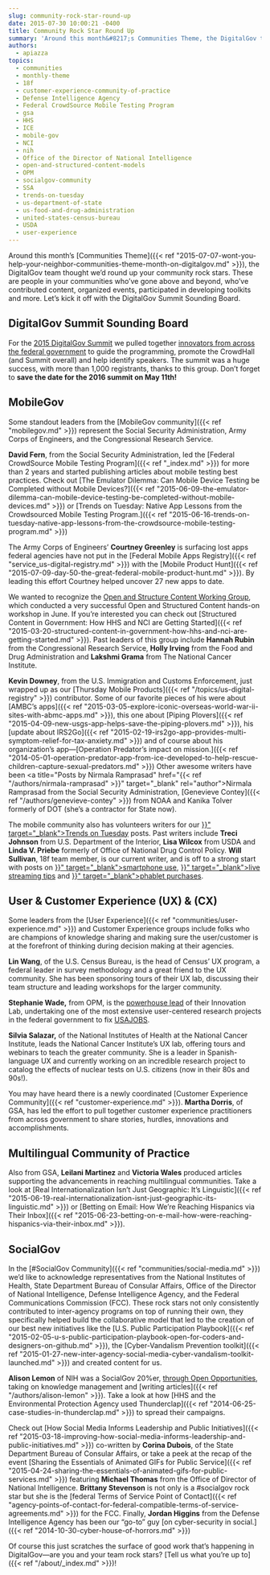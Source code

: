 ```yaml
---
slug: community-rock-star-round-up
date: 2015-07-30 10:00:21 -0400
title: Community Rock Star Round Up
summary: 'Around this month&#8217;s Communities Theme, the DigitalGov team thought we’d round up your community rock stars. These are people in your communities who’ve gone above and beyond, who’ve contributed content, organized events, participated in developing toolkits and more. Let’s kick it off with the DigitalGov Summit Sounding Board. DigitalGov Summit Sounding Board For the 2015 DigitalGov Summit we pulled'
authors:
  - apiazza
topics:
  - communities
  - monthly-theme
  - 18f
  - customer-experience-community-of-practice
  - Defense Intelligence Agency
  - Federal CrowdSource Mobile Testing Program
  - gsa
  - HHS
  - ICE
  - mobile-gov
  - NCI
  - nih
  - Office of the Director of National Intelligence
  - open-and-structured-content-models
  - OPM
  - socialgov-community
  - SSA
  - trends-on-tuesday
  - us-department-of-state
  - us-food-and-drug-administration
  - united-states-census-bureau
  - USDA
  - user-experience
---
```


Around this month&#8217;s [Communities Theme]({{< ref "2015-07-07-wont-you-help-your-neighbor-communities-theme-month-on-digitalgov.md" >}}), the DigitalGov team thought we’d round up your community rock stars. These are people in your communities who’ve gone above and beyond, who’ve contributed content, organized events, participated in developing toolkits and more. Let’s kick it off with the DigitalGov Summit Sounding Board.

## DigitalGov Summit Sounding Board

For the [2015 DigitalGov Summit](https://summit.digitalgov.gov) we pulled together [innovators from across the federal government](https://summit.digitalgov.gov/summit-sounding-board/) to guide the programming, promote the CrowdHall (and Summit overall) and help identify speakers. The summit was a huge success, with more than 1,000 registrants, thanks to this group. Don&#8217;t forget to **save the date for the 2016 summit on May 11th!**

## MobileGov

Some standout leaders from the [MobileGov community]({{< ref "mobilegov.md" >}}) represent the Social Security Administration, Army Corps of Engineers, and the Congressional Research Service.

**David Fern**, from the Social Security Administration, led the [Federal CrowdSource Mobile Testing Program]({{< ref "_index.md" >}}) for more than 2 years and started publishing articles about mobile testing best practices. Check out [The Emulator Dilemma: Can Mobile Device Testing be Completed without Mobile Devices?]({{< ref "2015-06-09-the-emulator-dilemma-can-mobile-device-testing-be-completed-without-mobile-devices.md" >}}) or [Trends on Tuesday: Native App Lessons from the Crowdsourced Mobile Testing Program.]({{< ref "2015-06-16-trends-on-tuesday-native-app-lessons-from-the-crowdsource-mobile-testing-program.md" >}})

The Army Corps of Engineers’ **Courtney Greenley** is surfacing lost apps federal agencies have not put in the [Federal Mobile Apps Registry]({{< ref "service_us-digital-registry.md" >}}) with the [Mobile Product Hunt]({{< ref "2015-07-09-day-50-the-great-federal-mobile-product-hunt.md" >}}). By leading this effort Courtney helped uncover 27 new apps to date.

We wanted to recognize the [Open and Structure Content Working Group](http://gsa.github.io/Open-And-Structured-Content-Models/), which conducted a very successful Open and Structured Content hands-on workshop in June. If you&#8217;re interested you can check out [Structured Content in Government: How HHS and NCI are Getting Started]({{< ref "2015-03-20-structured-content-in-government-how-hhs-and-nci-are-getting-started.md" >}}). Past leaders of this group include **Hannah Rubin** from the Congressional Research Service, **Holly Irving** from the Food and Drug Administration and **Lakshmi Grama** from The National Cancer Institute.

**Kevin Downey**, from the U.S. Immigration and Customs Enforcement, just wrapped up as our [Thursday Mobile Products]({{< ref "/topics/us-digital-registry" >}}) contributor. Some of our favorite pieces of his were about [AMBC&#8217;s apps]({{< ref "2015-03-05-explore-iconic-overseas-world-war-ii-sites-with-abmc-apps.md" >}}), this one about [Piping Plovers]({{< ref "2015-04-09-new-usgs-app-helps-save-the-piping-plovers.md" >}}), his [update about IRS2Go]({{< ref "2015-02-19-irs2go-app-provides-multi-symptom-relief-for-tax-anxiety.md" >}}) and of course about his organization&#8217;s app—[Operation Predator&#8217;s impact on mission.]({{< ref "2014-05-01-operation-predator-app-from-ice-developed-to-help-rescue-children-capture-sexual-predators.md" >}}) Other awesome writers have been <a title="Posts by Nirmala Ramprasad" href="{{< ref "/authors/nirmala-ramprasad" >}}" target="_blank" rel="author">Nirmala Ramprasad</a> from the Social Security Administration, [Genevieve Contey]({{< ref "/authors/genevieve-contey" >}}) from NOAA and Kanika Tolver formerly of DOT (she&#8217;s a contractor for State now).

<div class="gmail_default">
  <p>
    The mobile community also has volunteers writers for our <a href="{{< ref "/topics/trends-on-tuesday" >}}" target="_blank">Trends on Tuesday</a> posts. Past writers include <strong>Treci Johnson</strong> from U.S. Department of the Interior, <strong>Lisa Wilcox</strong> from USDA and <strong>Linda V. Priebe</strong> formerly of Office of National Drug Control Policy. <strong>Will Sullivan</strong>, 18f team member, is our current writer, and is off to a strong start with posts on <a href="{{< ref "2015-04-07-trends-on-tuesday-40-of-americans-use-smartphones-to-find-government-information.md" >}}" target="_blank">smartphone use</a>, <a href="{{< ref "2015-04-14-trends-on-tuesday-10-tips-for-mobile-live-streaming.md" >}}" target="_blank">live streaming tips</a> and <a href="{{< ref "2015-05-12-trends-on-tuesday-consumer-purchases-and-usage-of-tablets-shrink-as-phablets-grow.md" >}}" target="_blank">phablet purchases</a>.
  </p>
</div>

## User & Customer Experience (UX) & (CX)

Some leaders from the [User Experience]({{< ref "communities/user-experience.md" >}}) and Customer Experience groups include folks who are champions of knowledge sharing and making sure the user/customer is at the forefront of thinking during decision making at their agencies.

**Lin Wang**, of the U.S. Census Bureau, is the head of Census’ UX program, a federal leader in survey methodology and a great friend to the UX community. She has been sponsoring tours of their UX lab, discussing their team structure and leading workshops for the larger community.

**Stephanie Wade,** from OPM, is the [powerhouse lead](https://summit.digitalgov.gov/speakers/#Wade) of their Innovation Lab, undertaking one of the most extensive user-centered research projects in the federal government to fix [USAJOBS](https://www.usajobs.gov/).

**Silvia Salazar,** of the National Institutes of Health at the National Cancer Institute, leads the National Cancer Institute&#8217;s UX lab, offering tours and webinars to teach the greater community. She is a leader in Spanish-language UX and currently working on an incredible research project to catalog the effects of nuclear tests on U.S. citizens (now in their 80s and 90s!).

You may have heard there is a newly coordinated [Customer Experience Community]({{< ref "customer-experience.md" >}}). **Martha Dorris**, of GSA, has led the effort to pull together customer experience practitioners from across government to share stories, hurdles, innovations and accomplishments.

## Multilingual Community of Practice

Also from GSA, **Leilani Martinez** and **Victoria Wales** produced articles supporting the advancements in reaching multilingual communities. Take a look at [Real Internationalization Isn&#8217;t Just Geographic: It&#8217;s Linguistic]({{< ref "2015-06-19-real-internationalization-isnt-just-geographic-its-linguistic.md" >}}) or [Betting on Email: How We&#8217;re Reaching Hispanics via Their Inbox]({{< ref "2015-06-23-betting-on-e-mail-how-were-reaching-hispanics-via-their-inbox.md" >}}).


## SocialGov

In the [#SocialGov Community]({{< ref "communities/social-media.md" >}}) we’d like to acknowledge representatives from the National Institutes of Health, State Department Bureau of Consular Affairs, Office of the Director of National Intelligence, Defense Intelligence Agency, and the Federal Communications Commission (FCC). These rock stars not only consistently contributed to inter-agency programs on top of running their own, they specifically helped build the collaborative model that led to the creation of our best new initiatives like the [U.S. Public Participation Playbook]({{< ref "2015-02-05-u-s-public-participation-playbook-open-for-coders-and-designers-on-github.md" >}}), the [Cyber-Vandalism Prevention toolkit]({{< ref "2015-01-27-new-inter-agency-social-media-cyber-vandalism-toolkit-launched.md" >}}) and created content for us.

**Alison Lemon** of NIH was a SocialGov 20%er, [through Open Opportunities](https://openopps.digitalgov.gov/tasks), taking on knowledge management and [writing articles]({{< ref "/authors/alison-lemon" >}}). Take a look at how [HHS and the Environmental Protection Agency used Thunderclap]({{< ref "2014-06-25-case-studies-in-thunderclap.md" >}}) to spread their campaigns.

Check out [How Social Media Informs Leadership and Public Initiatives]({{< ref "2015-03-18-improving-how-social-media-informs-leadership-and-public-initiatives.md" >}}) co-written by **Corina Dubois**, of the State Department Bureau of Consular Affairs, or take a peek at the recap of the event [Sharing the Essentials of Animated GIFs for Public Service]({{< ref "2015-04-24-sharing-the-essentials-of-animated-gifs-for-public-services.md" >}}) featuring **Michael Thomas** from the Office of Director of National Intelligence. **Brittany Stevenson** is not only is a #socialgov rock star but she is the [federal Terms of Service Point of Contact]({{< ref "agency-points-of-contact-for-federal-compatible-terms-of-service-agreements.md" >}}) for the FCC. Finally, **Jordan Higgins** from the Defense Intelligence Agency has been our &#8220;go-to&#8221; guy [on cyber-security in social.]({{< ref "2014-10-30-cyber-house-of-horrors.md" >}})

Of course this just scratches the surface of good work that’s happening in DigitalGov—are you and your team rock stars? [Tell us what you’re up to]({{< ref "/about/_index.md" >}})!
